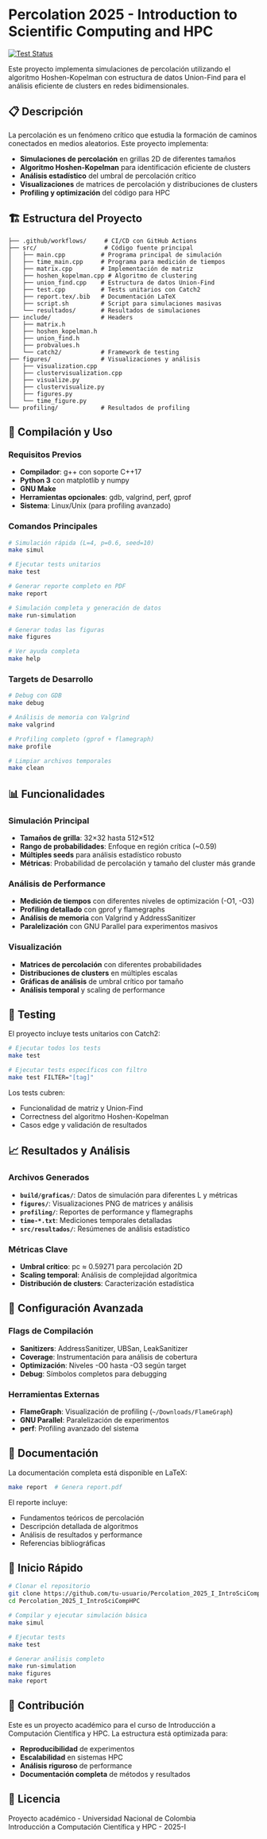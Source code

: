 # Percolation 2025 - Introduction to Scientific Computing and HPC

[![Test Status](https://github.com/tu-usuario/Percolation_2025_I_IntroSciCompHPC/workflows/test/badge.svg)](https://github.com/tu-usuario/Percolation_2025_I_IntroSciCompHPC/actions)

Este proyecto implementa simulaciones de percolación utilizando el algoritmo Hoshen-Kopelman con estructura de datos Union-Find para el análisis eficiente de clusters en redes bidimensionales.

## 📋 Descripción

La percolación es un fenómeno crítico que estudia la formación de caminos conectados en medios aleatorios. Este proyecto implementa:

- **Simulaciones de percolación** en grillas 2D de diferentes tamaños
- **Algoritmo Hoshen-Kopelman** para identificación eficiente de clusters
- **Análisis estadístico** del umbral de percolación crítico
- **Visualizaciones** de matrices de percolación y distribuciones de clusters
- **Profiling y optimización** del código para HPC

## 🏗️ Estructura del Proyecto

```
├── .github/workflows/     # CI/CD con GitHub Actions
├── src/                   # Código fuente principal
│   ├── main.cpp          # Programa principal de simulación
│   ├── time_main.cpp     # Programa para medición de tiempos
│   ├── matrix.cpp        # Implementación de matriz
│   ├── hoshen_kopelman.cpp # Algoritmo de clustering
│   ├── union_find.cpp    # Estructura de datos Union-Find
│   ├── test.cpp          # Tests unitarios con Catch2
│   ├── report.tex/.bib   # Documentación LaTeX
│   ├── script.sh         # Script para simulaciones masivas
│   └── resultados/       # Resultados de simulaciones
├── include/              # Headers
│   ├── matrix.h
│   ├── hoshen_kopelman.h
│   ├── union_find.h
│   ├── probvalues.h
│   └── catch2/           # Framework de testing
├── figures/              # Visualizaciones y análisis
│   ├── visualization.cpp
│   ├── clustervisualization.cpp
│   ├── visualize.py
│   ├── clustervisualize.py
│   ├── figures.py
│   └── time_figure.py
└── profiling/            # Resultados de profiling
```

## 🚀 Compilación y Uso

### Requisitos Previos

- **Compilador**: g++ con soporte C++17
- **Python 3** con matplotlib y numpy
- **GNU Make**
- **Herramientas opcionales**: gdb, valgrind, perf, gprof
- **Sistema**: Linux/Unix (para profiling avanzado)

### Comandos Principales

```bash
# Simulación rápida (L=4, p=0.6, seed=10)
make simul

# Ejecutar tests unitarios
make test

# Generar reporte completo en PDF
make report

# Simulación completa y generación de datos
make run-simulation

# Generar todas las figuras
make figures

# Ver ayuda completa
make help
```

### Targets de Desarrollo

```bash
# Debug con GDB
make debug

# Análisis de memoria con Valgrind  
make valgrind

# Profiling completo (gprof + flamegraph)
make profile

# Limpiar archivos temporales
make clean
```

## 📊 Funcionalidades

### Simulación Principal
- **Tamaños de grilla**: 32×32 hasta 512×512
- **Rango de probabilidades**: Enfoque en región crítica (~0.59)
- **Múltiples seeds** para análisis estadístico robusto
- **Métricas**: Probabilidad de percolación y tamaño del cluster más grande

### Análisis de Performance
- **Medición de tiempos** con diferentes niveles de optimización (-O1, -O3)
- **Profiling detallado** con gprof y flamegraphs
- **Análisis de memoria** con Valgrind y AddressSanitizer
- **Paralelización** con GNU Parallel para experimentos masivos

### Visualización
- **Matrices de percolación** con diferentes probabilidades
- **Distribuciones de clusters** en múltiples escalas
- **Gráficas de análisis** de umbral crítico por tamaño
- **Análisis temporal** y scaling de performance

## 🧪 Testing

El proyecto incluye tests unitarios con Catch2:

```bash
# Ejecutar todos los tests
make test

# Ejecutar tests específicos con filtro
make test FILTER="[tag]"
```

Los tests cubren:
- Funcionalidad de matriz y Union-Find
- Correctness del algoritmo Hoshen-Kopelman  
- Casos edge y validación de resultados

## 📈 Resultados y Análisis

### Archivos Generados
- **`build/graficas/`**: Datos de simulación para diferentes L y métricas
- **`figures/`**: Visualizaciones PNG de matrices y análisis
- **`profiling/`**: Reportes de performance y flamegraphs
- **`time-*.txt`**: Mediciones temporales detalladas
- **`src/resultados/`**: Resúmenes de análisis estadístico

### Métricas Clave
- **Umbral crítico**: pc ≈ 0.59271 para percolación 2D
- **Scaling temporal**: Análisis de complejidad algorítmica
- **Distribución de clusters**: Caracterización estadística

## 🔧 Configuración Avanzada

### Flags de Compilación
- **Sanitizers**: AddressSanitizer, UBSan, LeakSanitizer
- **Coverage**: Instrumentación para análisis de cobertura
- **Optimización**: Niveles -O0 hasta -O3 según target
- **Debug**: Símbolos completos para debugging

### Herramientas Externas
- **FlameGraph**: Visualización de profiling (`~/Downloads/FlameGraph`)
- **GNU Parallel**: Paralelización de experimentos
- **perf**: Profiling avanzado del sistema

## 📖 Documentación

La documentación completa está disponible en LaTeX:

```bash
make report  # Genera report.pdf
```

El reporte incluye:
- Fundamentos teóricos de percolación
- Descripción detallada de algoritmos
- Análisis de resultados y performance
- Referencias bibliográficas

## 🚀 Inicio Rápido

```bash
# Clonar el repositorio
git clone https://github.com/tu-usuario/Percolation_2025_I_IntroSciCompHPC.git
cd Percolation_2025_I_IntroSciCompHPC

# Compilar y ejecutar simulación básica
make simul

# Ejecutar tests
make test

# Generar análisis completo
make run-simulation
make figures
make report
```

## 🤝 Contribución

Este es un proyecto académico para el curso de Introducción a Computación Científica y HPC. La estructura está optimizada para:

- **Reproducibilidad** de experimentos
- **Escalabilidad** en sistemas HPC
- **Análisis riguroso** de performance
- **Documentación completa** de métodos y resultados

## 📄 Licencia

Proyecto académico - Universidad Nacional de Colombia  
Introducción a Computación Científica y HPC - 2025-I
